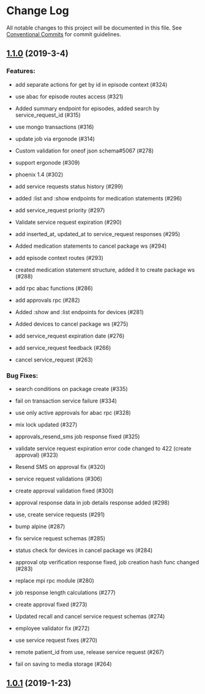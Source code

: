 # Change Log

All notable changes to this project will be documented in this file.
See [Conventional Commits](Https://conventionalcommits.org) for commit guidelines.

<!-- changelog -->

## [1.1.0](https://github.com/edenlabllc/medical_events/compare/1.0.1...1.1.0) (2019-3-4)




### Features:

* add separate actions for get by id in episode context (#324)

* use abac for episode routes access (#321)

* Added summary endpoint for episodes, added search by service_request_id (#315)

* use mongo transactions (#316)

* update job via ergonode (#314)

* Custom validation for oneof json schema#5067 (#278)

* support ergonode (#309)

* phoenix 1.4 (#302)

* add service requests status history (#299)

* added :list and :show endpoints for medication statements (#296)

* add service_request priority (#297)

* Validate service request expiration (#290)

* add inserted_at, updated_at to service_request responses (#295)

* Added medication statements to cancel package ws (#294)

* add episode context routes (#293)

* created medication statement structure, added it to create package ws (#288)

* add rpc abac functions (#286)

* add approvals rpc (#282)

* Added :show and :list endpoints for devices (#281)

* Added devices to cancel package ws (#275)

* add service_request expiration date (#276)

* add service_request feedback (#266)

* cancel service_request (#263)

### Bug Fixes:

* search conditions on package create (#335)

* fail on transaction service failure (#334)

* use only active approvals for abac rpc (#328)

* mix lock updated (#327)

* approvals_resend_sms job response fixed (#325)

* validate service request expiration error code changed to 422 (create approval) (#323)

* Resend SMS on approval fix (#320)

* service request validations (#306)

* create approval validation fixed (#300)

* approval response data in job details response added (#298)

* use, create service requests (#291)

* bump alpine (#287)

* fix service request schemas (#285)

* status check for devices in cancel package ws (#284)

* approval otp verification response fixed, job creation hash func changed (#283)

* replace mpi rpc module (#280)

* job response length calculations (#277)

* create approval fixed (#273)

* Updated recall and cancel service request schemas (#274)

* employee validator fix (#272)

* use service request fixes (#270)

* remote patient_id from use, release service request (#267)

* fail on saving to media storage (#264)

## [1.0.1](https://github.com/edenlabllc/medical_events/compare/1.0.1...1.0.1) (2019-1-23)



